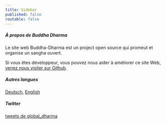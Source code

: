 ```yaml
---
title: Sidebar
published: false
routable: false
---
```

##### À propos de Buddha Dharma

Le site web Buddha-Dharma est un project open source qui promeut et organise un sangha ouvert.

Si vous êtes développeur, vous pouvez nous aider à améliorer ce site Web, [venez nous visiter sur Github](https://github.com/buddha-dharma).

##### Autres langues

<a href="/de">Deutsch</a>, <a href="/en">English</a>

##### Twitter

<a class="twitter-timeline" data-width="500" data-height="600" data-theme="light" href="https://twitter.com/global_dharma?ref_src=twsrc%5Etfw"> tweets de global_dharma</a> <script async src="//platform.twitter.com/widgets.js" charset="utf-8"></script>
